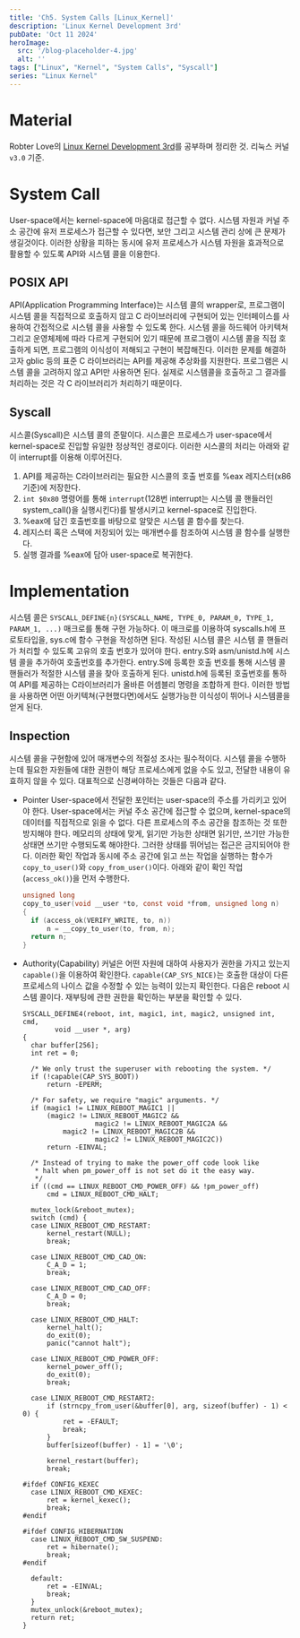 ```yaml
---
title: 'Ch5. System Calls [Linux_Kernel]'
description: 'Linux Kernel Development 3rd'
pubDate: 'Oct 11 2024'
heroImage: 
  src: '/blog-placeholder-4.jpg'
  alt: ''
tags: ["Linux", "Kernel", "System Calls", "Syscall"]
series: "Linux Kernel"
---
```


# Material
Robter Love의 [Linux Kernel Development 3rd](https://www.amazon.com/Linux-Kernel-Development-Robert-Love/dp/0672329468)를 공부하며 정리한 것. 리눅스 커널 `v3.0` 기준.

# System Call
User-space에서는 kernel-space에 마음대로 접근할 수 없다. 시스템 자원과 커널 주소 공간에 유저 프로세스가 접근할 수 있다면, 보안 그리고 시스템 관리 상에 큰 문제가 생길것이다.
이러한 상황을 피하는 동시에 유저 프로세스가 시스템 자원을 효과적으로 활용할 수 있도록 API와 시스템 콜을 이용한다.
## POSIX API
API(Application Programming Interface)는 시스템 콜의 wrapper로, 프로그램이 시스템 콜을 직접적으로 호출하지 않고 C 라이브러리에 구현되어 있는 인터페이스를 사용하여 간접적으로 시스템 콜을 사용할 수 있도록 한다.
시스템 콜을 하드웨어 아키텍쳐 그리고 운영체제에 따라 다르게 구현되어 있기 때문에 프로그램이 시스템 콜을 직접 호출하게 되면, 프로그램의 이식성이 저해되고 구현이 복잡해진다. 
이러한 문제를 해결하고자 gblic 등의 표준 C 라이브러리는 API를 제공해 추상화를 지원한다. 프로그램은 시스템 콜을 고려하지 않고 API만 사용하면 된다. 
실제로 시스템콜을 호출하고 그 결과를 처리하는 것은 각 C 라이브러리가 처리하기 때문이다.
## Syscall
시스콜(Syscall)은 시스템 콜의 준말이다. 시스콜은 프로세스가 user-space에서 kernel-space로 진입할 유일한 정상적인 경로이다. 
이러한 시스콜의 처리는 아래와 같이 interrupt를 이용해 이루어진다.
1. API를 제공하는 C라이브러리는 필요한 시스콜의 호출 번호를 %eax 레지스터(x86 기준)에 저장한다.
2. `int $0x80` 명령어를 통해 `interrupt`(128번 interrupt는 시스템 콜 핸들러인 system_call()을 실행시킨다)를 발생시키고 kernel-space로 진입한다.
3. %eax에 담긴 호출번호를 바탕으로 알맞은 시스템 콜 함수를 찾는다.
4. 레지스터 혹은 스택에 저장되어 있는 매개변수를 참조하여 시스템 콜 함수를 실행한다.
5. 실행 결과를 %eax에 담아 user-space로 복귀한다.

# Implementation
시스템 콜은 `SYSCALL_DEFINE{n}(SYSCALL_NAME, TYPE_0, PARAM_0, TYPE_1, PARAM_1, ...)` 매크로를 통해 구현 가능하다. 이 매크로를 이용하여 syscalls.h에 프로토타입을, sys.c에 함수 구현을 작성하면 된다.
작성된 시스템 콜은 시스템 콜 핸들러가 처리할 수 있도록 고유의 호출 번호가 있어야 한다. entry.S와 asm/unistd.h에 시스템 콜을 추가하여 호출번호를 추가한다. 
entry.S에 등록한 호출 번호를 통해 시스템 콜 핸들러가 적절한 시스템 콜을 찾아 호출하게 된다. unistd.h에 등록된 호출번호를 통하여 API를 제공하는 C라이브러리가 올바른 어셈블리 명령을 조합하게 한다. 
이러한 방법을 사용하면 어떤 아키텍쳐(구현했다면)에서도 실행가능한 이식성이 뛰어나 시스템콜을 얻게 된다.
## Inspection
시스템 콜을 구현함에 있어 매개변수의 적절성 조사는 필수적이다. 시스템 콜을 수행하는데 필요한 자원들에 대한 권한이 해당 프로세스에게 없을 수도 있고, 전달한 내용이 유효하지 않을 수 있다.
대표적으로 신경써야하는 것들은 다음과 같다.
* Pointer
  User-space에서 전달한 포인터는 user-space의 주소를 가리키고 있어야 한다. User-space에서는 커널 주소 공간에 접근할 수 없으며, kernel-space의 데이터를 직접적으로 읽을 수 없다.
  다른 프로세스의 주소 공간을 참조하는 것 또한 방지해야 한다. 메모리의 상태에 맞게, 읽기만 가능한 상태면 읽기만, 쓰기만 가능한 상태면 쓰기만 수행되도록 해야한다. 그러한 상태를 뛰어넘는 접근은 금지되어야 한다.
  이러한 확인 작업과 동시에 주소 공간에 읽고 쓰는 작업을 실행하는 함수가 `copy_to_user()`와 `copy_from_user()`이다. 아래와 같이 확인 작업(`access_ok()`)을 먼저 수행한다.
  ```c
  unsigned long
  copy_to_user(void __user *to, const void *from, unsigned long n)
  {
  	if (access_ok(VERIFY_WRITE, to, n))
  		n = __copy_to_user(to, from, n);
  	return n;
  }
  ```
* Authority(Capability)
  커널은 어떤 자원에 대하여 사용자가 권한을 가지고 있는지 `capable()`을 이용하여 확인한다. `capable(CAP_SYS_NICE)`는 호출한 대상이 다른 프로세스의 나이스 값을 수정할 수 있는 능력이 있는지 확인한다. 다음은 reboot 시스템 콜이다.
  재부팅에 관한 권한을 확인하는 부분을 확인할 수 있다.
  ```
  SYSCALL_DEFINE4(reboot, int, magic1, int, magic2, unsigned int, cmd,
		  void __user *, arg)
  {
  	char buffer[256];
  	int ret = 0;
  
  	/* We only trust the superuser with rebooting the system. */
  	if (!capable(CAP_SYS_BOOT))
  		return -EPERM;
  
  	/* For safety, we require "magic" arguments. */
  	if (magic1 != LINUX_REBOOT_MAGIC1 ||
  	    (magic2 != LINUX_REBOOT_MAGIC2 &&
  	                magic2 != LINUX_REBOOT_MAGIC2A &&
  			magic2 != LINUX_REBOOT_MAGIC2B &&
  	                magic2 != LINUX_REBOOT_MAGIC2C))
  		return -EINVAL;
  
  	/* Instead of trying to make the power_off code look like
  	 * halt when pm_power_off is not set do it the easy way.
  	 */
  	if ((cmd == LINUX_REBOOT_CMD_POWER_OFF) && !pm_power_off)
  		cmd = LINUX_REBOOT_CMD_HALT;
  
  	mutex_lock(&reboot_mutex);
  	switch (cmd) {
  	case LINUX_REBOOT_CMD_RESTART:
  		kernel_restart(NULL);
  		break;
  
  	case LINUX_REBOOT_CMD_CAD_ON:
  		C_A_D = 1;
  		break;
  
  	case LINUX_REBOOT_CMD_CAD_OFF:
  		C_A_D = 0;
  		break;
  
  	case LINUX_REBOOT_CMD_HALT:
  		kernel_halt();
  		do_exit(0);
  		panic("cannot halt");
  
  	case LINUX_REBOOT_CMD_POWER_OFF:
  		kernel_power_off();
  		do_exit(0);
  		break;
  
  	case LINUX_REBOOT_CMD_RESTART2:
  		if (strncpy_from_user(&buffer[0], arg, sizeof(buffer) - 1) < 0) {
  			ret = -EFAULT;
  			break;
  		}
  		buffer[sizeof(buffer) - 1] = '\0';
  
  		kernel_restart(buffer);
  		break;
  
  #ifdef CONFIG_KEXEC
  	case LINUX_REBOOT_CMD_KEXEC:
  		ret = kernel_kexec();
  		break;
  #endif
  
  #ifdef CONFIG_HIBERNATION
  	case LINUX_REBOOT_CMD_SW_SUSPEND:
  		ret = hibernate();
  		break;
  #endif
  
  	default:
  		ret = -EINVAL;
  		break;
  	}
  	mutex_unlock(&reboot_mutex);
  	return ret;
  }
  ```
